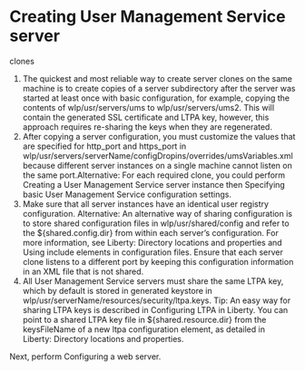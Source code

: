 # Creating User Management Service server
clones

1. The quickest and most reliable way to create server clones on
the same machine is to create copies of a server subdirectory after
the server was started at least once with basic configuration, for
example, copying the contents of wlp/usr/servers/ums to wlp/usr/servers/ums2.
This will contain the generated SSL certificate and LTPA key, however,
this approach requires re-sharing the keys when they are regenerated.
2. After copying a server configuration, you must customize the values
that are specified for http\_port and https\_port in wlp/usr/servers/serverName/configDropins/overrides/umsVariables.xml because
different server instances on a single machine cannot listen on the
same port.Alternative: For each required
clone, you could perform Creating a User Management Service server instance then Specifying basic User Management Service configuration settings.
3. Make sure that all server instances have an identical user registry
configuration. Alternative: An alternative
way of sharing configuration is to store shared configuration files
in wlp/usr/shared/config and refer to the ${shared.config.dir} from
within each server’s configuration. For more information, see Liberty: Directory locations and properties and Using include elements in configuration files.
Ensure that each server clone listens to a different port by keeping
this configuration information in an XML file that is not shared.
4. All User Management Service servers
must share the same LTPA key, which by default is stored in generated
keystore in wlp/usr/serverName/resources/security/ltpa.keys. Tip: An easy way for sharing LTPA keys is described in Configuring LTPA in Liberty. You can point
to a shared LTPA key file in ${shared.resource.dir} from
the keysFileName of a new ltpa configuration
element, as detailed in Liberty: Directory locations and properties.

Next, perform Configuring a web server.